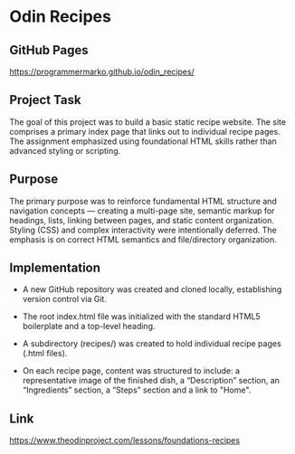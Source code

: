 # Odin Recipes

## GitHub Pages

https://programmermarko.github.io/odin_recipes/

## Project Task

The goal of this project was to build a basic static recipe website. The site comprises a primary index page that links out to individual recipe pages. The assignment emphasized using foundational HTML skills rather than advanced styling or scripting.

## Purpose

The primary purpose was to reinforce fundamental HTML structure and navigation concepts — creating a multi-page site, semantic markup for headings, lists, linking between pages, and static content organization. Styling (CSS) and complex interactivity were intentionally deferred. The emphasis is on correct HTML semantics and file/directory organization.

## Implementation

- A new GitHub repository was created and cloned locally, establishing version control via Git.

- The root index.html file was initialized with the standard HTML5 boilerplate and a top-level heading.

- A subdirectory (recipes/) was created to hold individual recipe pages (.html files).

- On each recipe page, content was structured to include: a representative image of the finished dish, a “Description” section, an “Ingredients” section, a “Steps” section and a link to "Home".

## Link

https://www.theodinproject.com/lessons/foundations-recipes
